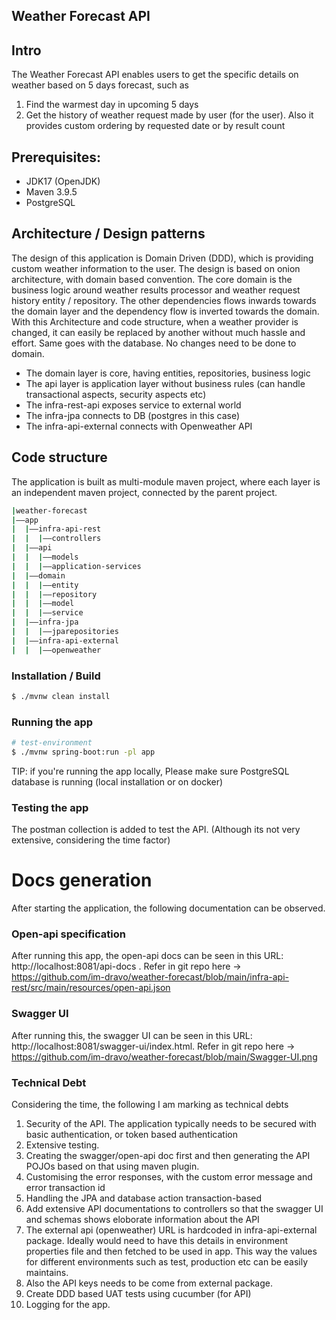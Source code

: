 ##  Weather Forecast API

## Intro
The Weather Forecast API enables users to get the specific details on weather based on 5 days forecast, such as
1) Find the warmest day in upcoming 5 days
2) Get the history of weather request made by user (for the user). Also it provides custom ordering by requested date or by result count


## Prerequisites:
- JDK17 (OpenJDK)
- Maven 3.9.5
- PostgreSQL


## Architecture / Design patterns

The design of this application is Domain Driven (DDD), which is providing custom weather information to the user. The design is based on onion architecture, with domain based convention. The core domain is the business logic around weather results processor and weather request history entity / repository. The other dependencies flows inwards towards the domain layer and the dependency flow is inverted towards the domain. With this Architecture and code structure, when a weather provider is changed, it can easily be replaced by another without much hassle and effort. Same goes with the database. No changes need to be done to domain.

- The domain layer is core, having entities, repositories, business logic
- The api layer is application layer without business rules (can handle transactional aspects, security aspects etc)
- The infra-rest-api exposes service to external world
- The infra-jpa connects to DB (postgres in this case)
- The infra-api-external connects with Openweather API

## Code structure 

The application is built as multi-module maven project, where each layer is an independent maven project, connected by the parent project.

```bash
|weather-forecast
|——app
|  |——infra-api-rest
|  |  |——controllers
|  |——api
|  |  |——models
|  |  |——application-services
|  |——domain
|  |  |——entity
|  |  |——repository
|  |  |——model
|  |  |——service
|  |——infra-jpa
|  |  |——jparepositories
|  |——infra-api-external
|  |  |——openweather
```


### Installation / Build

```bash
$ ./mvnw clean install
```

### Running the app

```bash
# test-environment
$ ./mvnw spring-boot:run -pl app
```

TIP: if you're running the app locally, Please make sure PostgreSQL database is running (local installation or on docker)

### Testing the app

The postman collection is added to test the API. (Although its not very extensive, considering the time factor)


# Docs generation

After starting the application, the following documentation can be observed.

### Open-api specification
After running this app, the open-api docs can be seen in this URL: http://localhost:8081/api-docs . Refer in git repo here -> https://github.com/im-dravo/weather-forecast/blob/main/infra-api-rest/src/main/resources/open-api.json

### Swagger UI
After running this, the swagger UI can be seen in this URL: http://localhost:8081/swagger-ui/index.html. Refer in git repo here -> https://github.com/im-dravo/weather-forecast/blob/main/Swagger-UI.png


### Technical Debt
Considering the time, the following I am marking as technical debts
1. Security of the API. The application typically needs to be secured with basic authentication, or token based authentication
2. Extensive testing. 
3. Creating the swagger/open-api doc first and then generating the API POJOs based on that using maven plugin. 
4. Customising the error responses, with the custom error message and error transaction id
5. Handling the JPA and database action transaction-based
6. Add extensive API documentations to controllers so that the swagger UI and schemas shows eloborate information about the API
7. The external api (openweather) URL is hardcoded in infra-api-external package. Ideally would need to have this details in environment properties file and then fetched to be used in app. This way the values for different environments such as test, production etc can be easily maintains. 
8. Also the API keys needs to be come from external package.
9. Create DDD based UAT tests using cucumber (for API)
10. Logging for the app.
 

